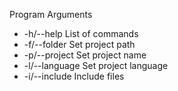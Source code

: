 Program Arguments

- -h/--help       List of commands
- -f/--folder     Set project path
- -p/--project    Set project name
- -l/--language   Set project language
- -i/--include    Include files